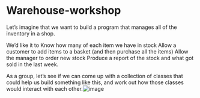 # Warehouse-workshop

Let’s imagine that we want to build a program that manages all of the inventory in a shop.

We’d like it to
Know how many of each item we have in stock
Allow a customer to add items to a basket (and then purchase all the items)
Allow the manager to order new stock
Produce a report of the stock and what got sold in the last week.


As a group, let’s see if we can come up with a collection of classes that could help us build something like this, and work out how those classes would interact with each other.![image](https://user-images.githubusercontent.com/61541702/171163291-bc7db58e-c932-4a14-9022-636527735655.png)

